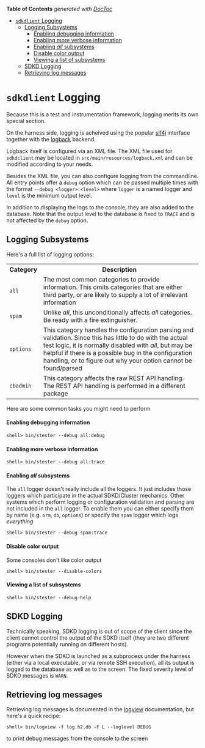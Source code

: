 <!-- START doctoc generated TOC please keep comment here to allow auto update -->
<!-- DON'T EDIT THIS SECTION, INSTEAD RE-RUN doctoc TO UPDATE -->
**Table of Contents**  *generated with [DocToc](http://doctoc.herokuapp.com/)*

- [`sdkdlient` Logging](#sdkdlient-logging)
  - [Logging Subsystems](#logging-subsystems)
      - [Enabling debugging information](#enabling-debugging-information)
      - [Enabling more verbose information](#enabling-more-verbose-information)
      - [Enabling *all* subsystems](#enabling-all-subsystems)
      - [Disable color output](#disable-color-output)
      - [Viewing a list of subsystems](#viewing-a-list-of-subsystems)
  - [SDKD Logging](#sdkd-logging)
  - [Retrieving log messages](#retrieving-log-messages)

<!-- END doctoc generated TOC please keep comment here to allow auto update -->

# `sdkdlient` Logging

Because this is a test and instrumentation framework, logging merits its own
special section.

On the harness side, logging is acheived using the popular [slf4j](www.slf4j.org)
interface together with the [logback](logback.qos.ch) backend.

Logback itself is configured via an XML file. The XML file used for `sdkdclient`
may be located in `src/main/resources/logback.xml` and can be modified according
to your needs.


Besides the XML file, you can also configure logging from the commandline.
All entry points offer a `debug` option which can be passed multiple times
with the format `--debug <logger>:<level>` where `logger` is a named logger
and `level` is the minimum output level.

In addition to displaying the logs to the console, they are also added to the
database. Note that the output level to the database is fixed to `TRACE` and is
not affected by the `debug` option.

<a name="logging_options"></a>
## Logging Subsystems

Here's a full list of logging options:

<table><tr><th>Category</th><th>Description</th></tr>
<tr>
  <td><code>all</code></td>
  <td>The most common categories to provide information. This omits categories
  that are either third party, or are likely to supply a lot of irrelevant
  information
  </td>
</tr>
<tr>
  <td><code>spam</code></td>
  <td>Unlike <i>all</i>, this unconditionally affects <i>all</i> categories.
  Be ready with a fire extinguisher.</td>
</tr>
<tr>
  <td><code>options</code></td>
  <td>This category handles the configuration parsing and validation. Since
  this has little to do with the actual test logic, it is normally disabled
  with <i>all</i>, but may be helpful if there is a possible bug in the
  configuration handling, or to figure out why your option cannot be found/parsed
  </td>
</tr>
<tr>
  <td><code>cbadmin</code></td>
  <td>This category affects the raw REST API handling. The REST API handling
  is performed in a different package</td>
</tr>
</table>



Here are some common tasks you might need to perform

#### Enabling debugging information

```
shell> bin/stester --debug all:debug
```

#### Enabling more verbose information

```
shell> bin/stester --debug all:trace
```

#### Enabling *all* subsystems

The `all` logger doesn't really include all the loggers. It just includes those
loggers which participate in the actual SDKD/Cluster mechanics. Other systems
which perform logging or configuration validation and parsing are not included
in the `all` logger. To enable them you can either specify them by name
(e.g. `orm`, `db`, `options`) or specify the `spam` logger which logs
_everything_

```
shell> bin/stester --debug spam:trace
```

#### Disable color output

Some consoles don't like color output

```
shell> bin/stester --disable-colors
```

#### Viewing a list of subsystems

```
shell> bin/stester --debug-help
```


## SDKD Logging

Technically speaking, SDKD logging is out of scope of the client since the client
cannot control the output of the SDKD itself (they are two different programs
potentially running on different hosts).

However when the SDKD is launched as a subprocess under the harness (either via
a local executable, or via remote SSH execution), all its output is logged
to the database as well as to the screen. The fixed severity level of SDKD
messages is `WARN`.

## Retrieving log messages

Retrieving log messages is documented in the [logview](logview.md) documentation,
but here's a quick recipe:

```
shell> bin/logview -f log.h2.db -F L --loglevel DEBUG
```

to print debug messages from the console to the screen
